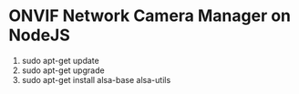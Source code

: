 ONVIF Network Camera Manager on NodeJS
===============

1. sudo apt-get update
2. sudo apt-get upgrade
3. sudo apt-get install alsa-base alsa-utils